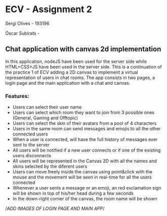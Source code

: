 # ECV - Assignment 2
Sergi Olives - 193196

Óscar Subirats - 

## Chat application with canvas 2d implementation

In this application, nodeJS have been used for the server side while HTML+CSS+JS have been used in the server side. This is a continuation of the practice 1 of ECV adding a 2D canvas to implement a virtual representation of users in chat rooms. The app consists in two pages, a login page and the main application with a chat and canvas.

### Features:
* Users can select their user name
* Users can select which room they want to join from 3 possible ones (General, Gaming and Offtopic)
* Users can select the skin of their avatars from a pool of 4 characters
* Users in the same room can send messages and emojis to all the other connected users
* When a user is connected, will have the full history of messages ever sent to the server
* All users will be notified if a new user connects or if one of the existing users disconnects
* All users will be represented in the Canvas 2D with all the names and skins selected by the diferent users
* Users can move freely inside the canvas using point&click with the mouse and the movement will be seen in real-time for all the users connected
* Whenever a user sents a message or an emoji, an red exclamation sign will be shown in top of his/her head during a few seconds
* In the down-right corner of the canvas, the room name will be shown

/*ADD IMAGES OF LOGIN PAGE AND MAIN APP*/
